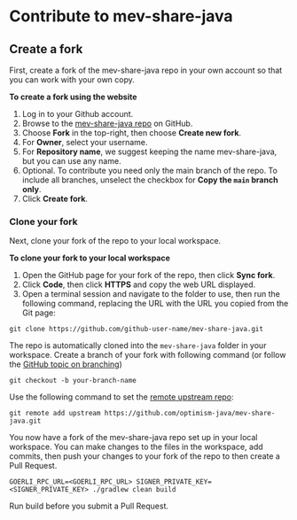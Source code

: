 # Contribute to mev-share-java

## Create a fork

First, create a fork of the mev-share-java repo in your own account so that you can work with your own copy.

**To create a fork using the website**

1. Log in to your Github account.
1. Browse to the [mev-share-java repo](https://github.com/optimism-java/mev-share-java) on GitHub.
1. Choose **Fork** in the top-right, then choose **Create new fork**.
1. For **Owner**, select your username.
1. For **Repository name**, we suggest keeping the name mev-share-java, but you can use any name.
1. Optional. To contribute you need only the main branch of the repo. To include all branches, unselect the checkbox for **Copy the `main` branch only**.
1. Click **Create fork**.

### Clone your fork

Next, clone your fork of the repo to your local workspace.

**To clone your fork to your local workspace**
1. Open the GitHub page for your fork of the repo, then click **Sync fork**.
1. Click **Code**, then click **HTTPS** and copy the web URL displayed.
1. Open a terminal session and navigate to the folder to use, then run the following command, replacing the URL with the URL you copied from the Git page:

`git clone https://github.com/github-user-name/mev-share-java.git`

The repo is automatically cloned into the `mev-share-java` folder in your workspace.
Create a branch of your fork with following command (or follow the [GitHub topic on branching](https://docs.github.com/en/pull-requests/collaborating-with-pull-requests/proposing-changes-to-your-work-with-pull-requests/creating-and-deleting-branches-within-your-repository))

`git checkout -b your-branch-name`

Use the following command to set the [remote upstream repo](https://docs.github.com/en/pull-requests/collaborating-with-pull-requests/working-with-forks/configuring-a-remote-repository-for-a-fork):

`git remote add upstream https://github.com/optimism-java/mev-share-java.git`

You now have a fork of the mev-share-java repo set up in your local workspace. You can make changes to the files in the workspace, add commits, then push your changes to your fork of the repo to then create a Pull Request.

`GOERLI_RPC_URL=<GOERLI_RPC_URL> SIGNER_PRIVATE_KEY=<SIGNER_PRIVATE_KEY> ./gradlew clean build`

Run build before you submit a Pull Request.
